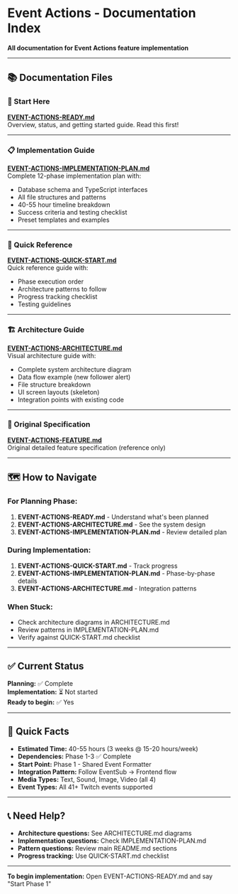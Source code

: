 # Event Actions - Documentation Index

**All documentation for Event Actions feature implementation**

---

## 📚 Documentation Files

### 🎯 Start Here
**[EVENT-ACTIONS-READY.md](./EVENT-ACTIONS-READY.md)**  
Overview, status, and getting started guide. Read this first!

---

### 📋 Implementation Guide
**[EVENT-ACTIONS-IMPLEMENTATION-PLAN.md](./EVENT-ACTIONS-IMPLEMENTATION-PLAN.md)**  
Complete 12-phase implementation plan with:
- Database schema and TypeScript interfaces
- All file structures and patterns
- 40-55 hour timeline breakdown
- Success criteria and testing checklist
- Preset templates and examples

---

### 🚀 Quick Reference
**[EVENT-ACTIONS-QUICK-START.md](./EVENT-ACTIONS-QUICK-START.md)**  
Quick reference guide with:
- Phase execution order
- Architecture patterns to follow
- Progress tracking checklist
- Testing guidelines

---

### 🏗️ Architecture Guide
**[EVENT-ACTIONS-ARCHITECTURE.md](./EVENT-ACTIONS-ARCHITECTURE.md)**  
Visual architecture guide with:
- Complete system architecture diagram
- Data flow example (new follower alert)
- File structure breakdown
- UI screen layouts (skeleton)
- Integration points with existing code

---

### 📖 Original Specification
**[EVENT-ACTIONS-FEATURE.md](./EVENT-ACTIONS-FEATURE.md)**  
Original detailed feature specification (reference only)

---

## 🗺️ How to Navigate

### For Planning Phase:
1. **EVENT-ACTIONS-READY.md** - Understand what's been planned
2. **EVENT-ACTIONS-ARCHITECTURE.md** - See the system design
3. **EVENT-ACTIONS-IMPLEMENTATION-PLAN.md** - Review detailed plan

### During Implementation:
1. **EVENT-ACTIONS-QUICK-START.md** - Track progress
2. **EVENT-ACTIONS-IMPLEMENTATION-PLAN.md** - Phase-by-phase details
3. **EVENT-ACTIONS-ARCHITECTURE.md** - Integration patterns

### When Stuck:
- Check architecture diagrams in ARCHITECTURE.md
- Review patterns in IMPLEMENTATION-PLAN.md
- Verify against QUICK-START.md checklist

---

## ✅ Current Status

**Planning:** ✅ Complete  
**Implementation:** ⏳ Not started  
**Ready to begin:** ✅ Yes

---

## 🎯 Quick Facts

- **Estimated Time:** 40-55 hours (3 weeks @ 15-20 hours/week)
- **Dependencies:** Phase 1-3 ✅ Complete
- **Start Point:** Phase 1 - Shared Event Formatter
- **Integration Pattern:** Follow EventSub → Frontend flow
- **Media Types:** Text, Sound, Image, Video (all 4)
- **Event Types:** All 41+ Twitch events supported

---

## 📞 Need Help?

- **Architecture questions:** See ARCHITECTURE.md diagrams
- **Implementation questions:** Check IMPLEMENTATION-PLAN.md
- **Pattern questions:** Review main README.md sections
- **Progress tracking:** Use QUICK-START.md checklist

---

**To begin implementation:** Open EVENT-ACTIONS-READY.md and say "Start Phase 1"
